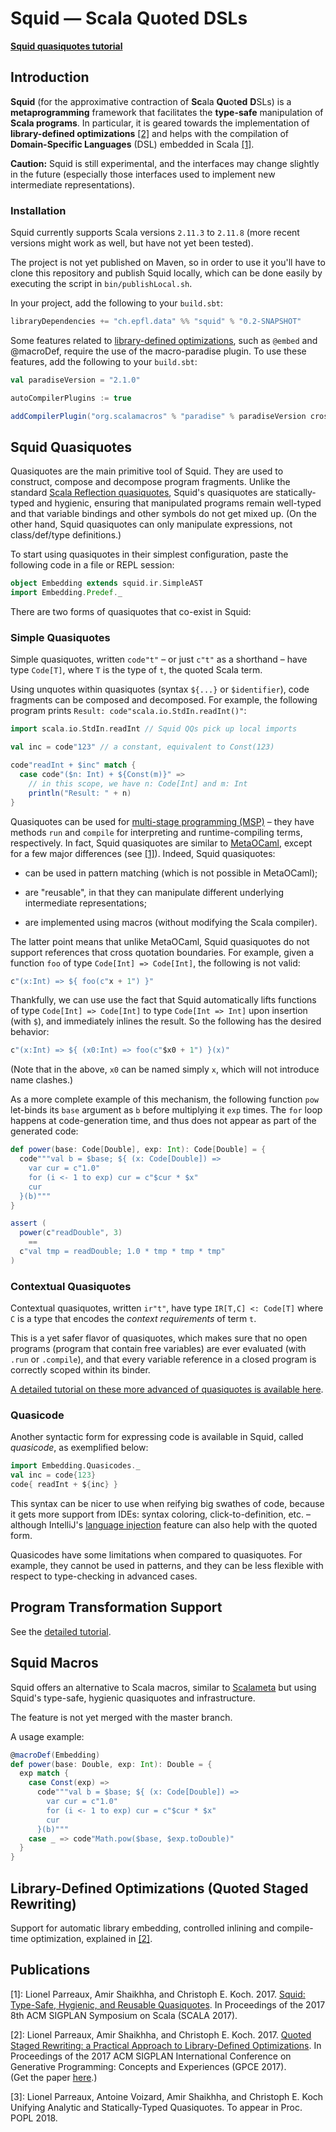 # **Squid** ― Scala Quoted DSLs


**[Squid quasiquotes tutorial](doc/tuto/Quasiquotes.md)**


## Introduction

**Squid** (for the approximative contraction of **Sc**ala **Qu**ot**ed** **D**SLs)
is a **metaprogramming** framework 
that facilitates the **type-safe** manipulation of **Scala programs**.
In particular, it is geared towards
the implementation of **library-defined optimizations** [[2]](#gpce17) and 
helps with the compilation of **Domain-Specific Languages** (DSL) embedded in Scala [[1]](#scala17).

<!-- TODO: give concrete application examples to pique curiosity/generate interest -->

**Caution:** Squid is still experimental, and the interfaces may change slightly in the future (especially those interfaces used to implement new intermediate representations).


### Installation

Squid currently supports Scala versions `2.11.3` to `2.11.8` 
(more recent versions might work as well, but have not yet been tested).

The project is not yet published on Maven, 
so in order to use it you'll have to clone this repository
and publish Squid locally,
which can be done easily by executing the script in `bin/publishLocal.sh`.

In your project, add the following to your `build.sbt`:

```scala
libraryDependencies += "ch.epfl.data" %% "squid" % "0.2-SNAPSHOT"
```

Some features related to [library-defined optimizations](#qsr), 
such as `@embed` and @macroDef, require the use of the macro-paradise  plugin.
To use these features, add the following to your `build.sbt`:

```scala
val paradiseVersion = "2.1.0"

autoCompilerPlugins := true

addCompilerPlugin("org.scalamacros" % "paradise" % paradiseVersion cross CrossVersion.full)
```



## Squid Quasiquotes

Quasiquotes are the main primitive tool of Squid. 
They are used to construct, compose and decompose program fragments.
Unlike the standard [Scala Reflection quasiquotes](https://docs.scala-lang.org/overviews/quasiquotes/intro.html),
Squid's quasiquotes are statically-typed and hygienic, 
ensuring that manipulated programs remain well-typed 
and that variable bindings and other symbols do not get mixed up.
(On the other hand, Squid quasiquotes can only manipulate expressions, not class/def/type definitions.)

To start using quasiquotes in their simplest configuration, 
paste the following code in a file or REPL session:

```scala
object Embedding extends squid.ir.SimpleAST
import Embedding.Predef._
```

There are two forms of quasiquotes that co-exist in Squid:

### Simple Quasiquotes

Simple quasiquotes, written `code"t"` 
– or just `c"t"` as a shorthand –
have type `Code[T]`, 
where `T` is the type of `t`, the quoted Scala term.

Using unquotes within quasiquotes (syntax `${...}` or `$identifier`), 
code fragments can be composed and decomposed.
For example, the following program prints `Result: code"scala.io.StdIn.readInt()"`:

```scala
import scala.io.StdIn.readInt // Squid QQs pick up local imports

val inc = code"123" // a constant, equivalent to Const(123)

code"readInt + $inc" match {
  case code"($n: Int) + ${Const(m)}" =>
    // in this scope, we have n: Code[Int] and m: Int
    println("Result: " + n)
}
```

Quasiquotes can be used for [multi-stage programming (MSP)](https://en.wikipedia.org/wiki/Multi-stage_programming)
– they have methods `run` and `compile` for interpreting and runtime-compiling terms, respectively.
In fact, Squid quasiquotes are similar to [MetaOCaml](http://okmij.org/ftp/ML/MetaOCaml.html),
except for a few major differences (see [[1]](#scala17)).
Indeed, Squid quasiquotes:

 * can be used in pattern matching (which is not possible in MetaOCaml);
 
 * are "reusable", in that they can manipulate different underlying intermediate representations;
 
 * are implemented using macros 
 (without modifying the Scala compiler).

The latter point means that unlike MetaOCaml, 
Squid quasiquotes do not support references that cross quotation boundaries.
For example, given a function `foo` of type `Code[Int] => Code[Int]`, 
the following is not valid:

```scala
c"(x:Int) => ${ foo(c"x + 1") }"
```

Thankfully, we can use use the fact that Squid automatically lifts functions of type `Code[Int] => Code[Int]` to type `Code[Int => Int]` upon insertion (with `$`), and immediately inlines the result. So the following has the desired behavior:

```scala
c"(x:Int) => ${ (x0:Int) => foo(c"$x0 + 1") }(x)"
```

(Note that in the above, `x0` can be named simply `x`, which will not introduce name clashes.)  

As a more complete example of this mechanism, the following function `pow` let-binds its `base` argument as `b` 
before multiplying it `exp` times.
The `for` loop happens at code-generation time, and thus does not appear as part of the generated code:

```scala
def power(base: Code[Double], exp: Int): Code[Double] = {
  code"""val b = $base; ${ (x: Code[Double]) =>
    var cur = c"1.0"
    for (i <- 1 to exp) cur = c"$cur * $x"
    cur
  }(b)"""
}

assert (
  power(c"readDouble", 3)
    == 
  c"val tmp = readDouble; 1.0 * tmp * tmp * tmp"
)
```




### Contextual Quasiquotes

Contextual quasiquotes, written `ir"t"`, 
have type `IR[T,C] <: Code[T]`
where `C` is a type that encodes the _context requirements_ of term `t`.

This is a yet safer flavor of quasiquotes, 
which makes sure that no open programs (program that contain free variables) 
are ever evaluated (with `.run` or `.compile`), 
and that every variable reference in a closed program 
is correctly scoped within its binder.

[A detailed tutorial on these more advanced of quasiquotes is available here](doc/tuto/Quasiquotes.md).



### Quasicode

Another syntactic form for expressing code is available in Squid,
called _quasicode_, as exemplified below:

```scala
import Embedding.Quasicodes._
val inc = code{123}
code{ readInt + ${inc} }
```

This syntax can be nicer to use when reifying big swathes of code,
because it gets more support from IDEs:
syntax coloring, click-to-definition, etc. – although IntelliJ's [language injection](https://www.jetbrains.com/help/idea/using-language-injections.html) feature can also help with the quoted form.

Quasicodes have some limitations when compared to quasiquotes.
For example, they cannot be used in patterns, 
and they can be less flexible with respect to type-checking in advanced cases.




## Program Transformation Support

See the [detailed tutorial](doc/tuto/Transformers.md).

<!-- give example, eg:
```scala
object PowerOptim extends IR.TopDownTransfo {
  new Rewrite[Double] {
    def apply[C] = {
      case dsl"math.pow($x, ${Constant(n)})"
        if n.isValidInt && (0 <= n && n <= 16) =>
          power(n.toInt)(x)
    }
  }
}
```
-->


## Squid Macros

Squid offers an alternative to Scala macros,
similar to [Scalameta](http://scalameta.org/) 
but using Squid's type-safe, hygienic quasiquotes and infrastructure.

The feature is not yet merged with the master branch.

A usage example:

```scala
@macroDef(Embedding)
def power(base: Double, exp: Int): Double = {
  exp match {
    case Const(exp) =>
      code"""val b = $base; ${ (x: Code[Double]) =>
        var cur = c"1.0"
        for (i <- 1 to exp) cur = c"$cur * $x"
        cur
      }(b)"""
    case _ => code"Math.pow($base, $exp.toDouble)"
  }
}
```



<a name="qsr"></a>
## Library-Defined Optimizations (Quoted Staged Rewriting)

Support for automatic library embedding, 
controlled inlining
and compile-time optimization,
explained in [[2]](#gpce17).








## Publications

<a name="scala17">[1]</a>: 
Lionel Parreaux, Amir Shaikhha, and Christoph E. Koch. 2017.
[Squid: Type-Safe, Hygienic, and Reusable Quasiquotes](https://conf.researchr.org/event/scala-2017/scala-2017-papers-squid-type-safe-hygienic-and-reusable-quasiquotes). In Proceedings of the 2017 8th ACM SIGPLAN Symposium on Scala (SCALA 2017). 
<!-- https://doi.org/10.1145/3136000.3136005 -->

<a name="gpce17">[2]</a>: 
Lionel Parreaux, Amir Shaikhha, and Christoph E. Koch. 2017.
[Quoted Staged Rewriting: a Practical Approach to Library-Defined Optimizations](https://conf.researchr.org/event/gpce-2017/gpce-2017-gpce-2017-staged-rewriting-a-practical-approach-to-library-defined-optimization).
In Proceedings of the 2017 ACM SIGPLAN International Conference on Generative Programming: Concepts and Experiences (GPCE 2017).  
(Get the paper [here](https://infoscience.epfl.ch/record/231076).)

<a name="popl18">[3]</a>:
Lionel Parreaux, Antoine Voizard, Amir Shaikhha, and Christoph E. Koch
Unifying Analytic and Statically-Typed Quasiquotes. To appear in Proc. POPL 2018.


